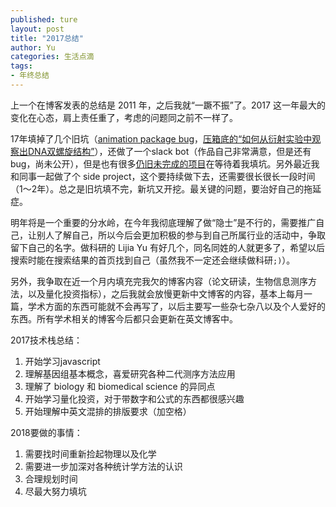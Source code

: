 ```yaml
---
published: ture
layout: post
title: "2017总结"
author: Yu
categories: 生活点滴
tags:
- 年终总结
---
```


上一个在博客发表的总结是 2011 年，之后我就“一蹶不振”了。2017 这一年最大的变化在心态，肩上责任重了，考虑的问题同之前不一样了。

17年填掉了几个旧坑（[animation package bug](https://github.com/yihui/animation/pull/98)，[压箱底的“如何从衍射实验中观察出DNA双螺旋结构”](http://yulijia.net/cn/%E8%AE%BA%E6%96%87%E7%AC%94%E8%AE%B0/2014/12/22/Franklins-X-ray.html)），还做了一个slack bot（作品自己非常满意，但是还有bug，尚未公开），但是也有很多[仍旧未完成的项目](http://yulijia.net/cn/%E8%81%9A%E7%B1%BB%E4%B8%8D%E8%83%BD/2017/02/17/good-number.html)在等待着我填坑。另外最近我和同事一起做了个 side project，这个要持续做下去，还需要很长很长一段时间（1～2年）。总之是旧坑填不完，新坑又开挖。最关键的问题，要治好自己的拖延症。

明年将是一个重要的分水岭，在今年我彻底理解了做“隐士”是不行的，需要推广自己，让别人了解自己，所以今后会更加积极的参与到自己所属行业的活动中，争取留下自己的名字。做科研的 Lijia Yu 有好几个，同名同姓的人就更多了，希望以后搜索时能在搜索结果的首页找到自己（虽然我不一定还会继续做科研<code>;)</code>）。

另外，我争取在近一个月内填充完我欠的博客内容（论文研读，生物信息测序方法，以及量化投资指标），之后我就会放慢更新中文博客的内容，基本上每月一篇，学术方面的东西可能就不会再写了，以后主要写一些杂七杂八以及个人爱好的东西。所有学术相关的博客今后都只会更新在英文博客中。

2017技术栈总结：

1. 开始学习javascript
2. 理解基因组基本概念，喜爱研究各种二代测序方法应用
3. 理解了 biology 和 biomedical science 的异同点
4. 开始学习量化投资，对于带数字和公式的东西都很感兴趣
5. 开始理解中英文混排的排版要求（加空格）

2018要做的事情：

1. 需要找时间重新捡起物理以及化学
2. 需要进一步加深对各种统计学方法的认识
3. 合理规划时间
4. 尽最大努力填坑
